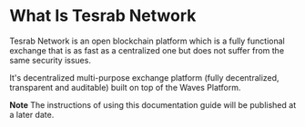 # What Is Tesrab Network

Tesrab Network is an open blockchain platform which is a fully functional exchange that is as fast as a centralized one but does not suffer from the same security issues.

It's decentralized multi-purpose exchange platform (fully decentralized, transparent and auditable) built on top of the Waves Platform.

**Note** The instructions of using this documentation guide will be published at a later date.
